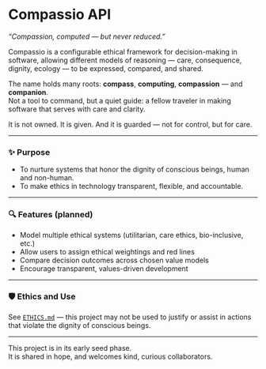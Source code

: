 # Compassio API

_“Compassion, computed — but never reduced.”_

Compassio is a configurable ethical framework for decision-making in software, allowing different models of reasoning — care, consequence, dignity, ecology — to be expressed, compared, and shared.

The name holds many roots: **compass**, **computing**, **compassion** — and **companion**.  
Not a tool to command, but a quiet guide: a fellow traveler in making software that serves with care and clarity.

It is not owned. It is given. And it is guarded — not for control, but for care.

---

### ✨ Purpose

- To nurture systems that honor the dignity of conscious beings, human and non-human.
- To make ethics in technology transparent, flexible, and accountable.

---

### 🔍 Features (planned)

- Model multiple ethical systems (utilitarian, care ethics, bio-inclusive, etc.)
- Allow users to assign ethical weightings and red lines
- Compare decision outcomes across chosen value models
- Encourage transparent, values-driven development

---

### 🛡️ Ethics and Use

See [`ETHICS.md`](./ETHICS.md) — this project may not be used to justify or assist in actions that violate the dignity of conscious beings.

---

This project is in its early seed phase.  
It is shared in hope, and welcomes kind, curious collaborators.
